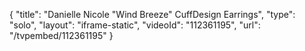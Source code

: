 {
    "title": "Danielle Nicole \"Wind Breeze\" CuffDesign  Earrings",
    "type": "solo",
    "layout": "iframe-static",
    "videoId": "112361195",
    "url": "\/tvpembed\/112361195"
}